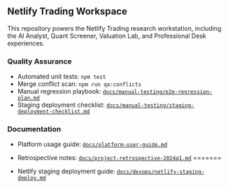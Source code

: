 ## Netlify Trading Workspace

This repository powers the Netlify Trading research workstation, including the
AI Analyst, Quant Screener, Valuation Lab, and Professional Desk experiences.

### Quality Assurance

- Automated unit tests: `npm test`
- Merge conflict scan: `npm run qa:conflicts`
- Manual regression playbook: [`docs/manual-testing/e2e-regression-plan.md`](docs/manual-testing/e2e-regression-plan.md)
- Staging deployment checklist: [`docs/manual-testing/staging-deployment-checklist.md`](docs/manual-testing/staging-deployment-checklist.md)

### Documentation

- Platform usage guide: [`docs/platform-user-guide.md`](docs/platform-user-guide.md)

- Retrospective notes: [`docs/project-retrospective-2024q1.md`](docs/project-retrospective-2024q1.md)
=======
- Netlify staging deployment guide: [`docs/devops/netlify-staging-deploy.md`](docs/devops/netlify-staging-deploy.md)

